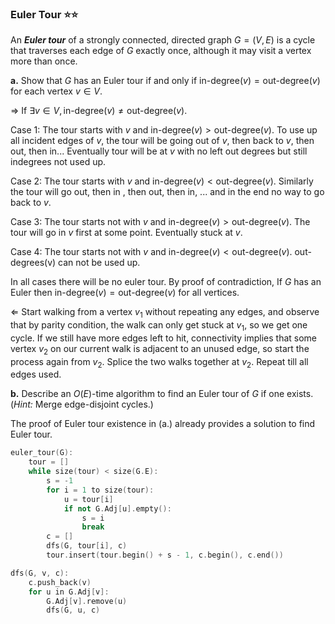 ### Euler Tour ⭐⭐
An **_Euler tour_** of a strongly connected, directed graph $G = (V, E)$ is a cycle that traverses each edge of $G$ exactly once, although it may visit a vertex more than once.

**a.** Show that $G$ has an Euler tour if and only if $\text{in-degree}(v) = \text{out-degree}(v)$ for each vertex $v \in V$.

$\Rightarrow$ If $\exists v \in V,\text{in-degree}(v) \neq \text{out-degree}(v)$. 

Case 1: The tour starts with $v$ and $\text{in-degree}(v) > \text{out-degree}(v)$. To use up all incident edges of $v$, the tour will be going out of $v$, then back to $v$, then out, then in... Eventually tour will be at $v$ with no left out degrees but still indegrees not used up.

Case 2: The tour starts with $v$ and $\text{in-degree}(v) < \text{out-degree}(v)$. Similarly the tour will go out, then in , then out, then in, ... and in the end no way to go back to $v$.

Case 3: The tour starts not with $v$ and $\text{in-degree}(v) > \text{out-degree}(v)$. The tour will go in $v$ first at some point. Eventually stuck at $v$.

Case 4: The tour starts not with $v$ and $\text{in-degree}(v) < \text{out-degree}(v)$. out-degrees(v) can not be used up.

In all cases there will be no euler tour. By proof of contradiction, If $G$ has an Euler then $\text{in-degree}(v) = \text{out-degree}(v)$ for all vertices.

$\Leftarrow$ Start walking from a vertex $v_1$ without repeating any edges, and observe that by parity condition, the walk can only get stuck at $v_1$, so we get one cycle. If we still have more edges left to hit, connectivity implies that some vertex $v_2$ on our current walk is adjacent to an unused edge, so start the process again from $v_2$. Splice the two walks together at $v_2$. Repeat till all edges used.

**b.** Describe an $O(E)$-time algorithm to find an Euler tour of $G$ if one exists. ($\textit{Hint:}$ Merge edge-disjoint cycles.)

The proof of Euler tour existence in (a.) already provides a solution to find Euler tour.

```C++
euler_tour(G):
    tour = []
    while size(tour) < size(G.E):
        s = -1
        for i = 1 to size(tour):
            u = tour[i]
            if not G.Adj[u].empty():
                s = i
                break
        c = []
        dfs(G, tour[i], c)
        tour.insert(tour.begin() + s - 1, c.begin(), c.end())

dfs(G, v, c):
    c.push_back(v)
    for u in G.Adj[v]:
        G.Adj[v].remove(u)
        dfs(G, u, c)        
```